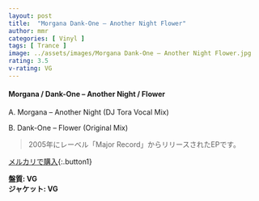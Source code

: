 ```yaml
---
layout: post
title:  "Morgana Dank-One – Another Night Flower"
author: mmr
categories: [ Vinyl ]
tags: [ Trance ]
image: ../assets/images/Morgana Dank-One – Another Night Flower.jpg
rating: 3.5
v-rating: VG
---
```


#### Morgana / Dank-One – Another Night / Flower

A. Morgana – Another Night (DJ Tora Vocal Mix)

B. Dank-One – Flower (Original Mix)

> 2005年にレーベル「Major Record」からリリースされたEPです。

[メルカリで購入](https://jp.mercari.com/item/m79733444581){:.button1}

<div class="mt-4 mb-4 d-flex align-items-center">
<strong class="mr-1">盤質: VG</strong>
</div>
<div class="mt-4 mb-4 d-flex align-items-center">
<strong class="mr-1">ジャケット: VG</strong>
</div>
